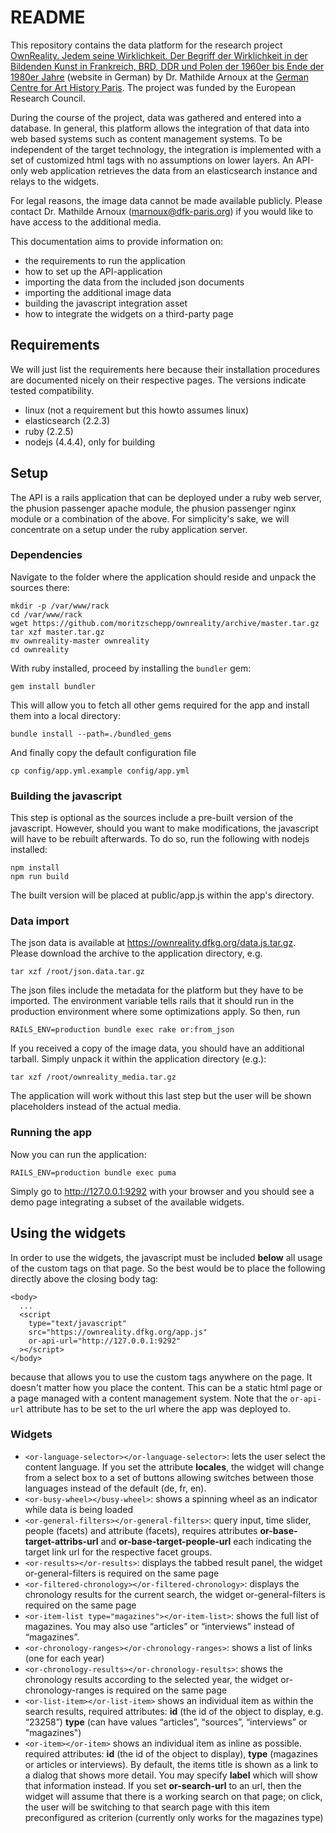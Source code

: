 # README

This repository contains the data platform for the research project [OwnReality. Jedem seine Wirklichkeit. Der Begriff der Wirklichkeit in der Bildenden Kunst in Frankreich, BRD, DDR und Polen der 1960er bis Ende der 1980er Jahre](https://dfk-paris.org/de/ownreality) (website in German) by Dr. Mathilde Arnoux at the [German Centre for Art History Paris](https://dfk-paris.org). The project was funded by the European Research Council.

During the course of the project, data was gathered and entered into a database.
In general, this platform allows the integration of that data into web based
systems such as content management systems. To be independent of the target
technology, the integration is implemented with a set of customized html tags
with no assumptions on lower layers. An API-only web application retrieves the
data from an elasticsearch instance and relays to the widgets.

For legal reasons, the image data cannot be made available publicly. Please
contact Dr. Mathilde Arnoux (marnoux@dfk-paris.org) if you would like to have
access to the additional media.

This documentation aims to provide information on:

* the requirements to run the application
* how to set up the API-application
* importing the data from the included json documents
* importing the additional image data
* building the javascript integration asset
* how to integrate the widgets on a third-party page

## Requirements

We will just list the requirements here because their installation procedures
are documented nicely on their respective pages. The versions indicate tested
compatibility.

* linux (not a requirement but this howto assumes linux)
* elasticsearch (2.2.3)
* ruby (2.2.5)
* nodejs (4.4.4), only for building

## Setup

The API is a rails application that can be deployed under a ruby web server, the
phusion passenger apache module, the phusion passenger nginx module or a
combination of the above. For simplicity's sake, we will concentrate on a setup
under the ruby application server.

### Dependencies

Navigate to the folder where the application should reside and unpack the
sources there:

    mkdir -p /var/www/rack
    cd /var/www/rack
    wget https://github.com/moritzschepp/ownreality/archive/master.tar.gz
    tar xzf master.tar.gz
    mv ownreality-master ownreality
    cd ownreality

With ruby installed, proceed by installing the `bundler` gem:

    gem install bundler

This will allow you to fetch all other gems required for the app and install
them into a local directory:

    bundle install --path=./bundled_gems

And finally copy the default configuration file

    cp config/app.yml.example config/app.yml

### Building the javascript

This step is optional as the sources include a pre-built version of the
javascript. However, should you want to make modifications, the javascript will
have to be rebuilt afterwards. To do so, run the following with nodejs
installed:

    npm install
    npm run build

The built version will be placed at public/app.js within the app's directory.

### Data import

The json data is available at https://ownreality.dfkg.org/data.js.tar.gz. Please
download the archive to the application directory, e.g.

    tar xzf /root/json.data.tar.gz

The json files include the metadata for the platform but they have to be
imported. The environment variable tells rails that it should run in the
production environment where some optimizations apply. So then, run

    RAILS_ENV=production bundle exec rake or:from_json

If you received a copy of the image data, you should have an additional tarball.
Simply unpack it within the application directory (e.g.):

    tar xzf /root/ownreality_media.tar.gz

The application will work without this last step but the user will be shown
placeholders instead of the actual media.

### Running the app

Now you can run the application:

    RAILS_ENV=production bundle exec puma

Simply go to http://127.0.0.1:9292 with your browser and you should see a demo
page integrating a subset of the available widgets.


## Using the widgets

In order to use the widgets, the javascript must be included **below** all usage
of the custom tags on that page. So the best would be to place the following 
directly above the closing body tag:

    <body>
      ...
      <script
        type="text/javascript"
        src="https://ownreality.dfkg.org/app.js"
        or-api-url="http://127.0.0.1:9292"
      ></script>
    </body>

because that allows you to use the custom tags anywhere on the page. It doesn't
matter how you place the content. This can be a static html page or a page
managed with a content management system. Note that the `or-api-url` attribute
has to be set to the url where the app was deployed to.

### Widgets

* `<or-language-selector></or-language-selector>`: lets the user select the
content language. If you set the attribute **locales**, the widget will change
from a select box to a set of buttons allowing switches between those languages
instead of the default (de, fr, en).
* `<or-busy-wheel></busy-wheel>`: shows a spinning wheel as an indicator while
data is being loaded
* `<or-general-filters></or-general-filters>`: query input, time slider, people
(facets) and attribute (facets), requires attributes
**or-base-target-attribs-url** and **or-base-target-people-url** each indicating
the target link url for the respective facet groups.
* `<or-results></or-results>`: displays the tabbed result panel, the widget
or-general-filters is required on the same page
* `<or-filtered-chronology></or-filtered-chronology>`: displays the chronology
results for the current search, the widget or-general-filters is required on the
same page
* `<or-item-list type="magazines"></or-item-list>`: shows the full list of
magazines. You may also use “articles” or “interviews” instead of “magazines”.
* `<or-chronology-ranges></or-chronology-ranges>`: shows a list of links (one
for each year)
* `<or-chronology-results></or-chronology-results>`: shows the chronology
results according to the selected year, the widget or-chronology-ranges is
required on the same page
* `<or-list-item></or-list-item>` shows an individual item as within the search
results, required attributes: **id** (the id of the object to display, e.g.
“23258”) **type** (can have values “articles”, “sources”, “interviews” or
"magazines")
* `<or-item></or-item>` shows an individual item as inline as possible. required
attributes: **id** (the id of the object to display), **type** (magazines or 
articles or interviews). By default, the items title is shown as a link to a
dialog that shows more detail. You may specify **label** which will show that
information instead. If you set **or-search-url** to an url, then the widget
will assume that there is a working search on that page; on click, the user will
be switching to that search page with this item preconfigured as criterion
(currently only works for the magazines type)
